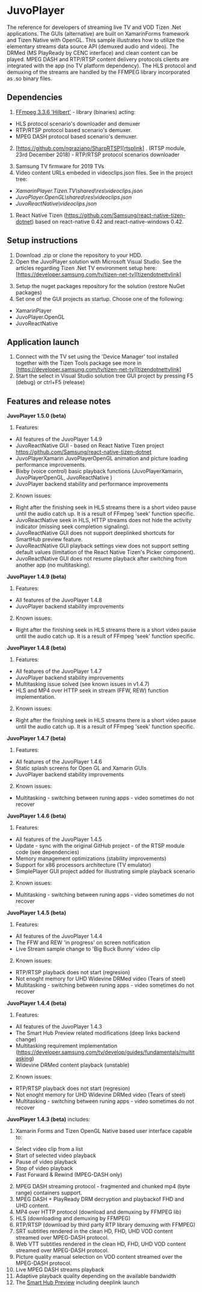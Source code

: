 JuvoPlayer
=======
The reference for developers of streaming live TV and VOD Tizen .Net applications. The GUIs (alternative) are built on XamarinForms framework and Tizen Native with OpenGL. This sample illustrates how to utilize the elementary streams data source API (demuxed audio and video). The DRMed (MS PlayReady by CENC interface) and clean content can be played. MPEG DASH and RTP/RTSP content delivery protocols clients are integrated with the app (no TV platform dependency). The HLS protocol and demuxing of the streams are handled by the FFMPEG library incorporated as .so binary files.
## Dependencies
1. [FFmpeg 3.3.6 'Hilbert'][ffmpeglink] - library (binaries) acting:

   [ffmpeglink]:https://www.ffmpeg.org/download.html#release_3.3
   
 * HLS protocol scenario's downloader and demuxer
 * RTP/RTSP protocol based scenario's demuxer. 
 * MPEG DASH protocol based scenario's demuxer.  
2. [https://github.com/ngraziano/SharpRTSP][rtsplink] . (RTSP module, 23rd December 2018) - RTP/RTSP protocol scenarios downloader

  [rtsplink]: https://github.com/ngraziano/SharpRTSP
  
3. Samsung TV firmware for 2019 TVs 
4. Video content URLs embeded in videoclips.json files. See in the project tree:
* _XamarinPlayer.Tizen.TV\shared\res\videoclips.json_
* _JuvoPlayer.OpenGL\shared\res\videoclips.json_
* _JuvoReactNative\videoclips.json_
1. React Native Tizen (https://github.com/Samsung/react-native-tizen-dotnet) based on react-native 0.42 and react-native-windows 0.42.

[smarthubprevlink]: https://developer.samsung.com/tv/develop/guides/smart-hub-preview

## Setup instructions
1. Download .zip or clone the repository to your HDD. 
2. Open the JuvoPlayer solution with Microsoft Visual Studio. See the articles regarding Tizen .Net TV environment setup here: [https://developer.samsung.com/tv/tizen-net-tv][tizendotnettvlink]

[tizendotnettvlink]: https://developer.samsung.com/tv/tizen-net-tv 

3. Setup the nuget packages repository for the solution (restore NuGet packages)
4. Set one of the GUI projects as startup. Choose one of the following:
* XamarinPlayer
* JuvoPlayer.OpenGL
* JuvoReactNative

## Application launch 
1. Connect with the TV set using the 'Device Manager' tool installed together with the Tizen Tools package see more in [https://developer.samsung.com/tv/tizen-net-tv][tizendotnettvlink]
2. Start the select in Visual Studio solution tree GUI project by pressing F5 (debug) or ctrl+F5 (release)

## Features and release notes
**JuvoPlayer 1.5.0 (beta)**
1. Features:
* All features of the JuvoPlayer 1.4.9
* JuvoReactNative GUI - based on React Native Tizen project https://github.com/Samsung/react-native-tizen-dotnet
* JuvoPlayerXamarin JuvoPlayerOpenGL animation and picture loading performance improvements.
* Bixby (voice control) basic playback functions (JuvoPlayerXamarin, JuvoPlayerOpenGL, JuvoReactNative )
* JuvoPlayer backend stability and performance improvements 
2. Known issues:
* Right after the finishing seek in HLS streams there is a short video pause until the audio catch up. It is a result of FFmpeg 'seek' function specific.
* JuvoReactNative seek in HLS, HTTP streams does not hide the activity indicator (missing seek completion signaling).
* JuvoReactNative GUI does not support deeplinked shortcuts for SmartHub preview feature.
* JuvoReactNative GUI playback settings view does not support setting default values (limitation of the React Native Tizen's Picker component).
* JuvoReactNative GUI does not resume playback after switching from another app (no multitasking).

**JuvoPlayer 1.4.9 (beta)**
1. Features:
* All features of the JuvoPlayer 1.4.8
* JuvoPlayer backend stability improvements 
2. Known issues:
* Right after the finishing seek in HLS streams there is a short video pause until the audio catch up. It is a result of FFmpeg 'seek' function specific.
  
**JuvoPlayer 1.4.8 (beta)**
1. Features:
* All features of the JuvoPlayer 1.4.7
* JuvoPlayer backend stability improvements
* Multitasking issue solved (see known issues in v1.4.7)
* HLS and MP4 over HTTP seek in stream (FFW, REW) function implementation.
2. Known issues:
* Right after the finishing seek in HLS streams there is a short video pause until the audio catch up. It is a result of FFmpeg 'seek' function specific.

**JuvoPlayer 1.4.7 (beta)**
1. Features:
* All features of the JuvoPlayer 1.4.6
* Static splash screens for Open GL and Xamarin GUIs
* JuvoPlayer backend stability improvements
2. Known issues:
* Multitasking - switching between runing apps - video sometimes do not recover

**JuvoPlayer 1.4.6 (beta)**
1. Features:
* All features of the JuvoPlayer 1.4.5
* Update - sync with the original GitHub project - of the RTSP module code (see dependencies)
* Memory management optimizations (stability improvements)
* Support for x86 processors architecture (TV emulator)
* SimplePlayer GUI project added for illustrating simple playback scenario
2. Known issues:
* Multitasking - switching between runing apps - video sometimes do not recover

**JuvoPlayer 1.4.5 (beta)**
1. Features:
* All features of the JuvoPlayer 1.4.4
* The FFW and REW 'in progress' on screen notification
* Live Stream sample change to 'Big Buck Bunny' video clip
2. Known issues:
* RTP/RTSP playback does not start (regresion)
* Not enoght memory for UHD Widevine DRMed video (Tears of steel)
* Multitasking - switching between runing apps - video sometimes do not recover

**JuvoPlayer 1.4.4 (beta)** 
1. Features:
* All features of the JuvoPlayer 1.4.3
* The Smart Hub Preview related modifications (deep links backend change)
* Multitasking requirement implementation (https://developer.samsung.com/tv/develop/guides/fundamentals/multitasking)
* Widevine DRMed content playback (unstable)
2. Known issues:
* RTP/RTSP playback does not start (regresion)
* Not enoght memory for UHD Widevine DRMed video (Tears of steel)
* Multitasking - switching between runing apps - video sometimes do not recover

**JuvoPlayer 1.4.3 (beta)** includes:
1. Xamarin Forms and Tizen OpenGL Native based user interface capable to:
* Select video clip from a list
* Start of selected video playback
* Pause of video playback
* Stop of video playback
* Fast Forward & Rewind (MPEG-DASH only) 
2. MPEG DASH streaming protocol - fragmented and chunked mp4 (byte range) containers support.
3. MPEG DASH + PlayReady DRM decryption and playbackof FHD and UHD content.
4. MP4 over HTTP protocol (download and demuxing by FFMPEG lib)
5. HLS (downloading and demuxing by FFMPEG)
6. RTP/RTSP (download by third party RTP library demuxing with FFMPEG)
7. SRT subtitles rendered in the clean HD, FHD, UHD VOD content streamed over MPEG-DASH protocol.
8. Web VTT subtitles rendered in the clean HD, FHD, UHD VOD content streamed over MPEG-DASH protocol.
9. Picture quality manual selection on VOD content streamed over the MPEG-DASH protocol.
10. Live MPEG DASH streams playback
11. Adaptive playback quality depending on the available bandwidth
12. The [Smart Hub Preview][smarthubprevlink] including deeplink launch